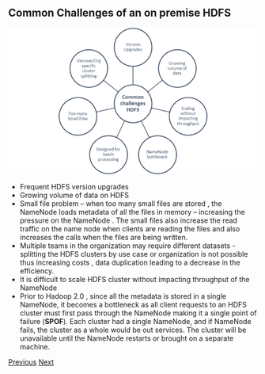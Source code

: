 
## Common Challenges of an on premise HDFS

![common-challenges-hdfs](../images/common-challenges-hdfs.png)

- Frequent HDFS version upgrades
- Growing volume of data on HDFS
- Small file problem – when too many small     files are stored , the NameNode loads metadata of all the files in memory     – increasing the pressure on the NameNode . The small files also increase the read     traffic on the name node when clients are reading the files and also     increases the calls when the files are being written.
- Multiple teams in the organization may     require different datasets - splitting the HDFS clusters by use case or     organization is not possible thus increasing costs , data duplication     leading to a decrease in the efficiency.
- It is difficult to scale HDFS cluster     without impacting throughput of the NameNode
- Prior to Hadoop 2.0 ,     since all the metadata is stored in a single NameNode, it becomes a     bottleneck as all client requests to an HDFS cluster must first pass     through the NameNode making it a single point of failure (**SPOF**). Each cluster had a single NameNode, and if NameNode     fails, the cluster as a whole would be out services. The cluster will be     unavailable until the NameNode restarts or brought on a separate machine.

[Previous](readme.md)        [Next](considerations.md)
